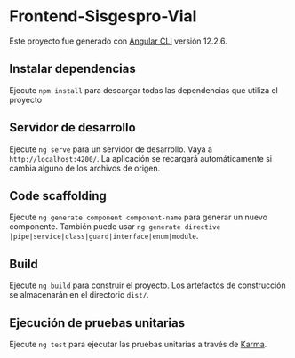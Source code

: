 # Frontend-Sisgespro-Vial

Este proyecto fue generado con [Angular CLI](https://github.com/angular/angular-cli) versión 12.2.6.

## Instalar dependencias
Ejecute `npm install` para descargar todas las dependencias que utiliza el proyecto
## Servidor de desarrollo

Ejecute `ng serve` para un servidor de desarrollo. Vaya a `http://localhost:4200/`. La aplicación se recargará automáticamente si cambia alguno de los archivos de origen.

## Code scaffolding

Ejecute `ng generate component component-name` para generar un nuevo componente. También puede usar `ng generate directive |pipe|service|class|guard|interface|enum|module`.

## Build

Ejecute `ng build` para construir el proyecto. Los artefactos de construcción se almacenarán en el directorio `dist/`.

## Ejecución de pruebas unitarias

Ejecute `ng test` para ejecutar las pruebas unitarias a través de [Karma](https://karma-runner.github.io).
